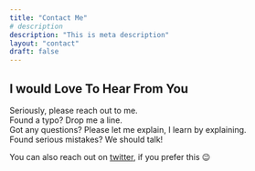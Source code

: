 ```yaml
---
title: "Contact Me"
# description
description: "This is meta description"
layout: "contact"
draft: false
---
```


## I would Love To Hear From You

Seriously, please reach out to me.\
Found a typo? Drop me a line.\
Got any questions? Please let me explain, I learn by explaining.\
Found serious mistakes? We should talk!

You can also reach out on [twitter](https://twitter.com/MichaelRoth42), if you prefer this 😉
